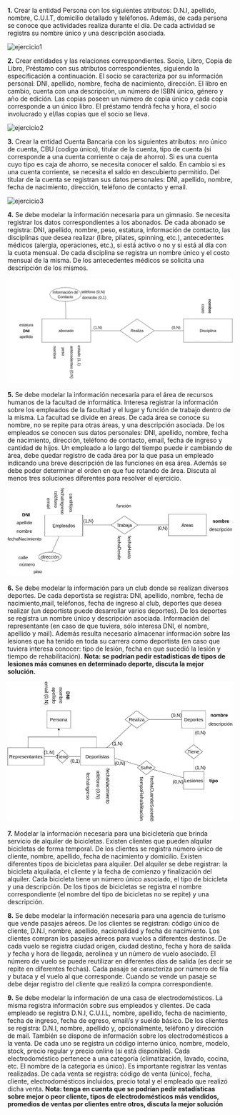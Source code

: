 **1.** Crear la entidad Persona con los siguientes atributos: D.N.I, apellido, nombre, C.U.I.T, domicilio detallado y teléfonos. Además, de cada persona se conoce que actividades realiza durante el día. De cada actividad se registra su nombre único y una descripción asociada.

![ejercicio1](./Practica1/.drawio.png)


**2.** Crear entidades y las relaciones correspondientes. Socio, Libro, Copia de Libro, Préstamo con sus atributos correspondientes, siguiendo la especificación a continuación. El socio se caracteriza por su información personal: DNI, apellido, nombre, fecha de nacimiento, dirección. El libro en cambio, cuenta con una descripción, un número de ISBN único, género y año de edición. Las copias poseen un número de copia único y cada copia corresponde a un único libro. El préstamo tendrá fecha y hora, el socio involucrado y el/las copias que el socio se lleva.

![ejercicio2](./Practica1/xxx.png)

**3.** Crear la entidad Cuenta Bancaria con los siguientes atributos: nro único de cuenta, CBU (codigo único), titular de la cuenta, tipo de cuenta (si corresponde a una cuenta corriente o caja de ahorro). Si es una cuenta cuyo tipo es caja de ahorro, se necesita conocer el saldo. En cambio si es una cuenta corriente, se necesita el saldo en descubierto permitido. Del titular de la cuenta se registran sus datos personales: DNI, apellido, nombre, fecha de nacimiento, dirección, teléfono de contacto y email.

![ejercicio3](./Practica1/xxx.png)

**4.** Se debe modelar la información necesaria para un gimnasio. Se necesita registrar los datos correspondientes a los abonados. De cada abonado se registra: DNI, apellido, nombre, peso, estatura, información de contacto, las disciplinas que desea realizar (libre, pilates, spinning, etc.), antecedentes médicos (alergia, operaciones, etc.), si está activo o no y si está al día con la cuota mensual. De cada disciplina se registra un nombre único y el costo mensual de la misma. De los antecedentes médicos se solicita una descripción de los mismos.

![ejercicio4](./Practica1/ejercicio04_P1.drawio.png)

**5.** Se debe modelar la información necesaria para el área de recursos humanos de la facultad de informática. Interesa registrar la información sobre los empleados de la facultad y el lugar y función de trabajo dentro de la misma. La facultad se divide en áreas. De cada área se conoce su nombre, no se repite para otras áreas, y una descripción asociada. De los empleados se conocen sus datos personales: DNI, apellido, nombre, fecha de nacimiento, dirección, teléfono de contacto, email, fecha de ingreso y cantidad de hijos. Un empleado a lo largo del tiempo puede ir cambiando de área, debe quedar registro de cada área por la que pasa un empleado indicando una breve descripción de las funciones en esa área. Además se debe poder determinar el orden en que fue rotando de área. Discuta al menos tres soluciones diferentes para resolver el ejercicio.

![ejercicio5](./Practica1/ejercicio05_P1.drawio.png)

**6.** Se debe modelar la información para un club donde se realizan diversos deportes. De cada deportista se registra: DNI, apellido, nombre, fecha de nacimiento,mail, teléfonos, fecha de ingreso al club, deportes que desea realizar (un deportista puede desarrollar varios deportes). De los deportes se registra un nombre único y descripción asociada. Información del representante (en caso de que tuviera, sólo interesa DNI, el nombre, apellido y mail). Además resulta necesario almacenar información sobre las lesiones que ha tenido en toda su carrera como deportista (en caso que tuviera interesa conocer: tipo de lesión, fecha en que sucedió la lesión y tiempo de rehabilitación). **Nota: se podrían pedir estadísticas de tipos de lesiones más comunes en determinado deporte, discuta la mejor solución.**

![ejercicio6](./Practica1/ejercicio06_P1.drawio.png)

**7.** Modelar la información necesaria para una bicicletería que brinda servicio de alquiler de bicicletas. Existen clientes que pueden alquilar bicicletas de forma temporal. De los clientes se registra número único de cliente, nombre, apellido, fecha de nacimiento y domicilio. Existen diferentes tipos de bicicletas para alquiler. Del alquiler se debe registrar: la bicicleta alquilada, el cliente y la fecha de comienzo y finalización del alquiler. Cada bicicleta tiene un número único asociado, el tipo de bicicleta y una descripción. De los tipos de bicicletas se registra el nombre correspondiente (el nombre del tipo de bicicletas no se repite) y una descripción.

**8.** Se debe modelar la información necesaria para una agencia de turismo que vende pasajes aéreos. De los clientes se registran: código único de cliente, D.N.I, nombre, apellido, nacionalidad y fecha de nacimiento. Los clientes compran los pasajes aéreos para vuelos a diferentes destinos. De cada vuelo se registra ciudad origen, ciudad destino, fecha y hora de salida y fecha y hora de llegada, aerolínea y un número de vuelo asociado. El número de vuelo se puede reutilizar en diferentes días de salida (es decir se repite en diferentes fechas). Cada pasaje se caracteriza por número de fila y butaca y el vuelo al que corresponde. Cuando se vende un pasaje se debe dejar registro del cliente que realizó la compra correspondiente.

**9.** Se debe modelar la información de una casa de electrodomésticos. La misma registra información sobre sus empleados y clientes. De cada empleado se registra D.N.I, C.U.I.L, nombre, apellido, fecha de nacimiento, fecha de ingreso, fecha de egreso, email/s y sueldo básico. De los clientes se registra: D.N.I, nombre, apellido y, opcionalmente, teléfono y dirección de mail. También se dispone de información sobre los electrodomésticos a la venta. De cada uno se registra un código interno único, nombre, modelo, stock, precio regular y precio online (si está disponible). Cada electrodoméstico pertenece a una categoría (climatización, lavado, cocina, etc. El nombre de la categoría es único). Es importante registrar las ventas realizadas. De cada venta se registra: código de venta (único), fecha, cliente, electrodomésticos incluidos, precio total y el empleado que realizó dicha venta. **Nota: tenga en cuenta que se podrían pedir estadísticas sobre mejor o peor cliente, tipos de electrodomésticos más vendidos, promedios de ventas por clientes entre otros, discuta la mejor solución**
